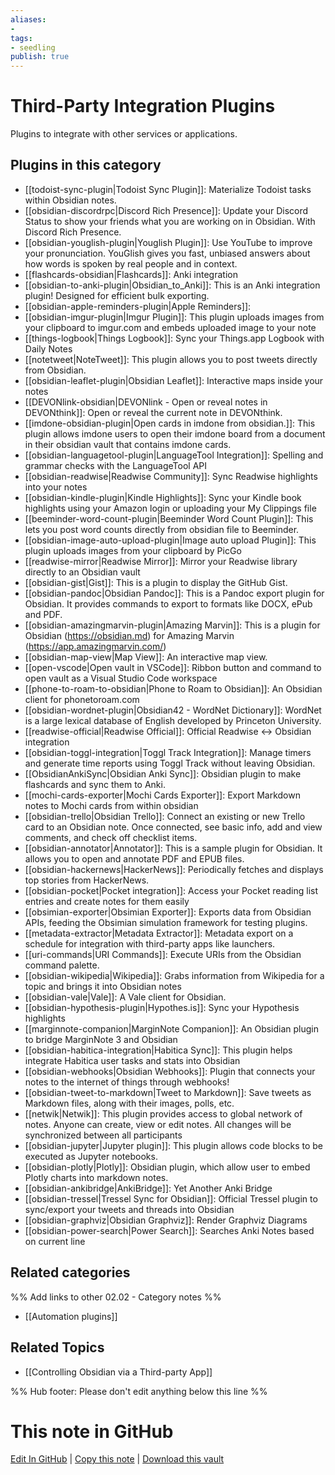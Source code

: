 ```yaml
---
aliases:
- 
tags: 
- seedling 
publish: true
---
```



# Third-Party Integration Plugins

Plugins to integrate with other services or applications.

## Plugins in this category

- [[todoist-sync-plugin|Todoist Sync Plugin]]: Materialize Todoist tasks within Obsidian notes.
- [[obsidian-discordrpc|Discord Rich Presence]]: Update your Discord Status to show your friends what you are working on in Obsidian. With Discord Rich Presence.
- [[obsidian-youglish-plugin|Youglish Plugin]]: Use YouTube to improve your pronunciation. YouGlish gives you fast, unbiased answers about how words is spoken by real people and in context.
- [[flashcards-obsidian|Flashcards]]: Anki integration
- [[obsidian-to-anki-plugin|Obsidian_to_Anki]]: This is an Anki integration plugin! Designed for efficient bulk exporting.
- [[obsidian-apple-reminders-plugin|Apple Reminders]]: 
- [[obsidian-imgur-plugin|Imgur Plugin]]: This plugin uploads images from your clipboard to imgur.com and embeds uploaded image to your note
- [[things-logbook|Things Logbook]]: Sync your Things.app Logbook with Daily Notes
- [[notetweet|NoteTweet]]: This plugin allows you to post tweets directly from Obsidian.
- [[obsidian-leaflet-plugin|Obsidian Leaflet]]: Interactive maps inside your notes
- [[DEVONlink-obsidian|DEVONlink - Open or reveal notes in DEVONthink]]: Open or reveal the current note in DEVONthink.
- [[imdone-obsidian-plugin|Open cards in imdone from obsidian.]]: This plugin allows imdone users to open their imdone board from a document in their obsidian vault that contains imdone cards.
- [[obsidian-languagetool-plugin|LanguageTool Integration]]: Spelling and grammar checks with the LanguageTool API
- [[obsidian-readwise|Readwise Community]]: Sync Readwise highlights into your notes
- [[obsidian-kindle-plugin|Kindle Highlights]]: Sync your Kindle book highlights using your Amazon login or uploading your My Clippings file
- [[beeminder-word-count-plugin|Beeminder Word Count Plugin]]: This lets you post word counts directly from obsidian file to Beeminder.
- [[obsidian-image-auto-upload-plugin|Image auto upload Plugin]]: This plugin uploads images from your clipboard by PicGo
- [[readwise-mirror|Readwise Mirror]]: Mirror your Readwise library directly to an Obsidian vault
- [[obsidian-gist|Gist]]: This is a plugin to display the GitHub Gist.
- [[obsidian-pandoc|Obsidian Pandoc]]: This is a Pandoc export plugin for Obsidian. It provides commands to export to formats like DOCX, ePub and PDF.
- [[obsidian-amazingmarvin-plugin|Amazing Marvin]]: This is a plugin for Obsidian (https://obsidian.md) for Amazing Marvin (https://app.amazingmarvin.com/)
- [[obsidian-map-view|Map View]]: An interactive map view.
- [[open-vscode|Open vault in VSCode]]: Ribbon button and command to open vault as a Visual Studio Code workspace
- [[phone-to-roam-to-obsidian|Phone to Roam to Obsidian]]: An Obsidian client for phonetoroam.com
- [[obsidian-wordnet-plugin|Obsidian42 - WordNet Dictionary]]: WordNet is a large lexical database of English developed by Princeton University.
- [[readwise-official|Readwise Official]]: Official Readwise <-> Obsidian integration
- [[obsidian-toggl-integration|Toggl Track Integration]]: Manage timers and generate time reports using Toggl Track without leaving Obsidian.
- [[ObsidianAnkiSync|Obsidian Anki Sync]]: Obsidian plugin to make flashcards and sync them to Anki.
- [[mochi-cards-exporter|Mochi Cards Exporter]]: Export Markdown notes to Mochi cards from within obsidian
- [[obsidian-trello|Obsidian Trello]]: Connect an existing or new Trello card to an Obsidian note. Once connected, see basic info, add and view comments, and check off checklist items.
- [[obsidian-annotator|Annotator]]: This is a sample plugin for Obsidian. It allows you to open and annotate PDF and EPUB files.
- [[obsidian-hackernews|HackerNews]]: Periodically fetches and displays top stories from HackerNews.
- [[obsidian-pocket|Pocket integration]]: Access your Pocket reading list entries and create notes for them easily
- [[obsimian-exporter|Obsimian Exporter]]: Exports data from Obsidian APIs, feeding the Obsimian simulation framework for testing plugins.
- [[metadata-extractor|Metadata Extractor]]: Metadata export on a schedule for integration with third-party apps like launchers.
- [[uri-commands|URI Commands]]: Execute URIs from the Obsidian command palette.
- [[obsidian-wikipedia|Wikipedia]]: Grabs information from Wikipedia for a topic and brings it into Obsidian notes
- [[obsidian-vale|Vale]]: A Vale client for Obsidian.
- [[obsidian-hypothesis-plugin|Hypothes.is]]: Sync your Hypothesis highlights
- [[marginnote-companion|MarginNote Companion]]: An Obsidian plugin to bridge MarginNote 3 and Obsidian
- [[obsidian-habitica-integration|Habitica Sync]]: This plugin helps integrate Habitica user tasks and stats into Obsidian
- [[obsidian-webhooks|Obsidian Webhooks]]: Plugin that connects your notes to the internet of things through webhooks!
- [[obsidian-tweet-to-markdown|Tweet to Markdown]]: Save tweets as Markdown files, along with their images, polls, etc.
- [[netwik|Netwik]]: This plugin provides access to global network of notes. Anyone can create, view or edit notes. All changes will be synchronized between all participants
- [[obsidian-jupyter|Jupyter plugin]]: This plugin allows code blocks to be executed as Jupyter notebooks.
- [[obsidian-plotly|Plotly]]: Obsidian plugin, which allow user to embed Plotly charts into markdown notes.
- [[obsidian-ankibridge|AnkiBridge]]: Yet Another Anki Bridge
- [[obsidian-tressel|Tressel Sync for Obsidian]]: Official Tressel plugin to sync/export your tweets and threads into Obsidian
- [[obsidian-graphviz|Obsidian Graphviz]]: Render Graphviz Diagrams
- [[obsidian-power-search|Power Search]]: Searches Anki Notes based on current line

## Related categories

%% Add links to other 02.02 - Category notes %%

- [[Automation plugins]]

## Related Topics
- [[Controlling Obsidian via a Third-party App]]

%% Hub footer: Please don't edit anything below this line %%

# This note in GitHub

<span class="git-footer">[Edit In GitHub](https://github.dev/obsidian-community/obsidian-hub/blob/main/02%20-%20Community%20Expansions/02.01%20Plugins%20by%20Category/Third-Party%20Integration%20Plugins.md "git-hub-edit-note") | [Copy this note](https://raw.githubusercontent.com/obsidian-community/obsidian-hub/main/02%20-%20Community%20Expansions/02.01%20Plugins%20by%20Category/Third-Party%20Integration%20Plugins.md "git-hub-copy-note") | [Download this vault](https://github.com/obsidian-community/obsidian-hub/archive/refs/heads/main.zip "git-hub-download-vault") </span>
